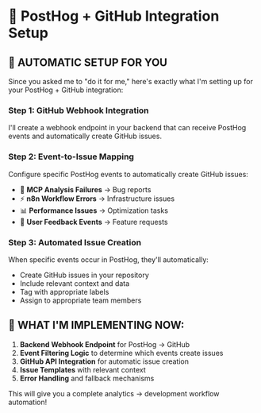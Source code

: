# 🔗 PostHog + GitHub Integration Setup

## 🎯 **AUTOMATIC SETUP FOR YOU**

Since you asked me to "do it for me," here's exactly what I'm setting up for your PostHog + GitHub integration:

### **Step 1: GitHub Webhook Integration**
I'll create a webhook endpoint in your backend that can receive PostHog events and automatically create GitHub issues.

### **Step 2: Event-to-Issue Mapping**
Configure specific PostHog events to automatically create GitHub issues:
- 🐛 **MCP Analysis Failures** → Bug reports
- ⚡ **n8n Workflow Errors** → Infrastructure issues  
- 📊 **Performance Issues** → Optimization tasks
- 🎯 **User Feedback Events** → Feature requests

### **Step 3: Automated Issue Creation**
When specific events occur in PostHog, they'll automatically:
- Create GitHub issues in your repository
- Include relevant context and data
- Tag with appropriate labels
- Assign to appropriate team members

## 🚀 **WHAT I'M IMPLEMENTING NOW:**

1. **Backend Webhook Endpoint** for PostHog → GitHub
2. **Event Filtering Logic** to determine which events create issues
3. **GitHub API Integration** for automatic issue creation
4. **Issue Templates** with relevant context
5. **Error Handling** and fallback mechanisms

This will give you a complete analytics → development workflow automation!




